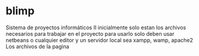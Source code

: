 # blimp

Sistema de proyectos informáticos II inicialmente solo estan los archivos necesarios para trabajar en el proyecto para usarlo solo deben usar netbeans o cualquier 
editor y un servidor local sea xampp, wamp, apache2 Los archivos de la pagina
